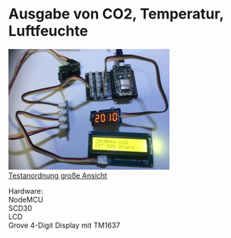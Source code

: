 # Ausgabe von CO2, Temperatur, Luftfeuchte


![Testanordnung](assets/02_SCD30+LCD_Ausgabe_CO+Temp+Humidity+7Segment_320.jpg)  
[Testanordnung große Ansicht](assets/02_SCD30+LCD_Ausgabe_CO+Temp+Humidity+7Segment.jpg)


Hardware:  
NodeMCU  
SCD30  
LCD  
Grove 4-Digit Display mit TM1637  
